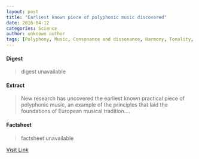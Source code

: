 ```yaml
---
layout: post
title: "Earliest known piece of polyphonic music discovered"
date: 2016-04-12
categories: Science
author: unknown author
tags: [Polyphony, Music, Consonance and dissonance, Harmony, Tonality, Organum, Musical notation, Harmonic series (music), Musicology, Music theory, Elements of music, Performing arts, Culture]
---
```



#### Digest
>digest unavailable

#### Extract
>New research has uncovered the earliest known practical piece of polyphonic music, an example of the principles that laid the foundations of European musical tradition....

#### Factsheet
>factsheet unavailable

[Visit Link](http://phys.org/news338017110.html)


